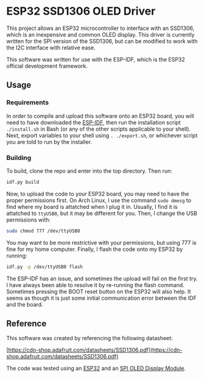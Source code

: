 ﻿# ESP32 SSD1306 OLED Driver

This project allows an ESP32 microcontroller to interface with an SSD1306, which is an inexpensive and common OLED display. This driver is currently written for the SPI version of the SSD1306, but can be modified to work with the I2C interface with relative ease.

This software was written for use with the ESP-IDF, which is the ESP32 official development framework.

## Usage

### Requirements

In order to compile and upload this software onto an ESP32 board, you will need to have downloaded the [ESP-IDF](https://github.com/espressif/esp-idf), then run the installation script `./install.sh` in Bash (or any of the other scripts applicable to your shell). Next, export variables to your shell using `. ./export.sh`, or whichever script you are told to run by the installer.

### Building

To build, clone the repo and enter into the top directory. Then run:

```bash
idf.py build
```

Now, to upload the code to your ESP32 board, you may need to have the proper permissions first. On Arch Linux, I use the command `sudo dmesg` to find where my board is attatched when I plug it in. Usually, I find it is attatched to `ttyUSB0`, but it may be different for you. Then, I change the USB permissions with:

```bash
sudo chmod 777 /dev/ttyUSB0
```

You may want to be more restrictive with your permissions, but using 777 is fine for my home computer. Finally, I flash the code onto my ESP32 by running:

```bash
idf.py -p /dev/ttyUSB0 flash
```

The ESP-IDF has an issue, and sometimes the upload will fail on the first try. I have always been able to resolve it by re-running the flash command. Sometimes pressing the BOOT reset button on the ESP32 will also help. It seems as though it is just some initial communication error between the IDF and the board.


## Reference

This software was created by referencing the following datasheet:

[https://cdn-shop.adafruit.com/datasheets/SSD1306.pdf](https://cdn-shop.adafruit.com/datasheets/SSD1306.pdf)

The code was tested using an [ESP32](https://a.co/d/1kd4TJb) and an [SPI OLED Display Module](https://a.co/d/44z7wI1).





